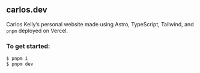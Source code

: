 ## carlos.dev

Carlos Kelly’s personal website made using Astro, TypeScript, Tailwind, and `pnpm` deployed on Vercel.

### To get started:
```bash
$ pnpm i
$ pnpm dev
```
